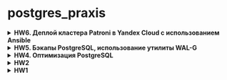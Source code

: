 # postgres_praxis
<details>
<summary> <b>HW6. Деплой кластера Patroni в Yandex Cloud с использованием Ansible</b></summary>
Поднимаем инфраструктуру в YC c помощью terraform состоящую четырех узлов. ВМ(2 CPU,4Gb,10Gb(disk)).
Три из которых будут использоваться для поднятия кластера Patroni, etcd-кластера и HAProxy. Одна ВМ используется для разворачивания на ней Ansible. Также поднимается Load Balancer с целевой группой хостов, которыми являются ноды с HAProxy, в нашем случае это ноды Patroni-кластера. Инфраструктура подобна приведенной здесь https://github.com/vitabaks/postgresql_cluster/blob/master/images/TypeA.png, только VIP заменяем IP Load Balancer

```
cd HW6/terraform;
terraform apply;
```
И так имеем
```
terraform show;
```
Видим наши хосты
```
...
Outputs:

external_ip_address_vm_0 = "158.160.16.113"
external_ip_address_vm_1 = "158.160.25.200"
external_ip_address_vm_2 = "84.201.176.85"
external_ip_address_vm_3 = "158.160.25.155"
internal_ip_address_vm_0 = "10.129.0.16"
internal_ip_address_vm_1 = "10.129.0.13"
internal_ip_address_vm_2 = "10.129.0.30"
internal_ip_address_vm_3 = "10.129.0.19"

```

Файл HW6/ansible/inventory заполняется автоматически данными из terraform.  
Далее настраиваем хост с Ansible, который находится в той же подсети, что и будущие ноды кластера.  
Настройки кластера патрони находятся здесь HW6/ansible/postgresql_cluster. HW6/ansible/postgresql_cluster/inventory - инвентори-файл, заполненный автоматически данными Terraform. HW6/ansible/postgresql_cluster/vars/main.yml - параметры настройки кластера. Patroni-кластер будем разворачивать изпользуя плейбук репозитория https://github.com/vitabaks/postgresql_cluster.git. Данный репорий будет склонирован на хосте с Ansible, а вот инвентори-файл и файл параметров будут скопированы из папки HW6/ansible/patroni_cluster
```
cd ../ansible;
ansible-playbook set_remote_ansible_host.yml;
```
Коннектимся ssh на хост с Ansible и там уже запускаем следующие команды.

```
cd postgresql_cluster/;
ansible-playbook deploy_pgcluster.yml;
```
Заходим на один из хостов кластера Patroni и вводим команду
```
ubuntu@pgnode01:~$ sudo patronictl -c /etc/patroni/patroni.yml list
```

```
2023-10-16 07:25:43,840 - WARNING - postgresql parameter max_prepared_transactions=0 failed validation, defaulting to 0
+ Cluster: postgres-cluster-type-a +-----------+----+-----------+
| Member   | Host        | Role    | State     | TL | Lag in MB |
+----------+-------------+---------+-----------+----+-----------+
| pgnode01 | 10.129.0.13 | Leader  | running   |  3 |           |
| pgnode02 | 10.129.0.30 | Replica | streaming |  3 |         0 |
| pgnode03 | 10.129.0.19 | Replica | streaming |  3 |         0 |
+----------+-------------+---------+-----------+----+-----------+

```
Вывод - кластер поднялся.  
Если посмотреть в консоли YC Load Balancer, то мы увидим следующую картину
![](pic/LB-Patroni.png)

</details>
<details>
<summary> <b>HW5. Бэкапы PostgreSQL, использование утилиты WAL-G</b></summary>
Поднимаем инфраструктуру в YC c помощью terraform в одной ВМ(2 CPU,4Gb,30Gb(disk)). Ставим PostgreSQL на ВМ с использованием Ansible.

```
cd HW5/terraform;
terraform apply;
```
Файл HW4/ansible/inventory заполняется автоматически данными из terraform.  
Ставим PostgreSQL 15 на ВМ с использованием Ansible.  

```
cd ../ansible;
ansible-playbook postgres_install.yml;
```
Для создания бэкапа с помощью WAL-G
Устанавливаем WAL-G

```
ansible-playbook install_walg.yml;
```
заходим на ВМ по ssh. Все остальные действия выполняем из-под пользователя postgres

Создаем таблицу в БД hw1 и заполняем ее данными
```
sudo su postgres
psql hw1 -c "create table test(i int);"
psql hw1 -c "insert into test values (10), (20), (30);"
```
Делаем backup
```
wal-g backup-push /var/lib/postgresql/15/main
```
меняем строку в таблице test
```
psql hw1 -c "UPDATE test SET i = 3 WHERE i = 30"
```
Далее
```
psql -p 5432 hw1 -c "select * from test;"
```
вывод
```
 i
----
 10
 20
  3
(3 rows)
```
делаем еще раз бэкап
```
wal-g backup-push /var/lib/postgresql/15/main
```
создаем кластер main2
```
pg_createcluster 15 main2
```
вывод
```
Creating new PostgreSQL cluster 15/main2 ...
/usr/lib/postgresql/15/bin/initdb -D /var/lib/postgresql/15/main2 --auth-local peer --auth-host scram-sha-256 --no-instructions
The files belonging to this database system will be owned by user "postgres".
This user must also own the server process.

The database cluster will be initialized with locale "en_US.UTF-8".
The default database encoding has accordingly been set to "UTF8".
The default text search configuration will be set to "english".

Data page checksums are disabled.

fixing permissions on existing directory /var/lib/postgresql/15/main2 ... ok
creating subdirectories ... ok
selecting dynamic shared memory implementation ... posix
selecting default max_connections ... 100
selecting default shared_buffers ... 128MB
selecting default time zone ... Etc/UTC
creating configuration files ... ok
running bootstrap script ... ok
performing post-bootstrap initialization ... ok
syncing data to disk ... ok
Warning: systemd does not know about the new cluster yet. Operations like "service postgresql start" will not handle it. To fix, run:
  sudo systemctl daemon-reload
Ver Cluster Port Status Owner    Data directory               Log file
15  main2   5433 down   postgres /var/lib/postgresql/15/main2 /var/log/postgresql/postgresql-15-main2.log
```
очищаем директория с  БД кластера main2
```
rm -rf /var/lib/postgresql/15/main2
```
разворачиваем в директорию backup полученный с кластера main
```
wal-g backup-fetch /var/lib/postgresql/15/main2 LATEST
```
вывод
```
INFO: 2023/10/04 09:31:50.723386 Selecting the latest backup...
INFO: 2023/10/04 09:31:50.724298 LATEST backup is: 'base_000000010000000000000010_D_00000001000000000000000E'
INFO: 2023/10/04 09:31:50.733043 Delta from base_00000001000000000000000E at LSN 0/E000028
INFO: 2023/10/04 09:31:50.740465 Finished extraction of part_003.tar.br
INFO: 2023/10/04 09:32:06.002500 Finished extraction of part_001.tar.br
INFO: 2023/10/04 09:32:06.003451 Finished extraction of pg_control.tar.br
INFO: 2023/10/04 09:32:06.003486
Backup extraction complete.
INFO: 2023/10/04 09:32:06.003518 base_00000001000000000000000E fetched. Upgrading from LSN 0/E000028 to LSN 0/10000028
INFO: 2023/10/04 09:32:06.019171 Finished extraction of part_001.tar.br
INFO: 2023/10/04 09:32:06.024261 Finished extraction of part_003.tar.br
INFO: 2023/10/04 09:32:06.037785 Finished extraction of pg_control.tar.br
INFO: 2023/10/04 09:32:06.037893
Backup extraction complete.
```
создаем флаг восстановления
```
touch "/var/lib/postgresql/15/main2/recovery.signal"
```
и стартуем кластер main2
```
pg_ctlcluster 15 main2 start
```
вывод
```
Warning: the cluster will not be running as a systemd service. Consider using systemctl:
  sudo systemctl start postgresql@15-main2
```
select таблицы test
```
psql -p 5433 hw1 -c "select * from test;"
```
```
 i
----
 10
 20
  3
(3 rows)
```
Вывод - восстановление из бэкапа успешно проведено

</details>

<details>
<summary> <b>HW4. Оптимизация PostgreSQL</b></summary>
Поднимаем инфраструктуру в YC c помощью terraform в одной ВМ(2 CPU,4Gb). Ставим PostgreSQL на ВМ с использованием Ansible.

```
cd HW4/terraform;
terraform apply;
```
Файл HW4/ansible/inventory заполняется автоматически данными из terraform.  
Ставим PostgreSQL 15 на ВМ с использованием Ansible.  

```
cd ../ansible;
ansible-playbook postgres_install.yml;
ansible-playbook mv_db_postgresql_vm1.yml;
ansible-playbook install_utils.yml;
```
Запускаем инициализацию  
```
pgbench -i -s 50 hw1
```
меняем параметры:  
shared_buffers = 2048MB  
synchronous_commit = off  

проводим тестовый прогон
```
pgbench -c 10 -P 5 -T 60 hw1
```
итог
```
postgres@epdq1i07fnov6p5ekq8f:~$ pgbench -c 10 -P 5 -T 60 hw1
pgbench (15.4 (Ubuntu 15.4-2.pgdg22.04+1))
starting vacuum...end.
progress: 5.0 s, 1806.8 tps, lat 5.490 ms stddev 1.222, 0 failed
progress: 10.0 s, 1898.8 tps, lat 5.265 ms stddev 1.326, 0 failed
progress: 15.0 s, 1949.6 tps, lat 5.128 ms stddev 0.998, 0 failed
progress: 20.0 s, 1896.0 tps, lat 5.272 ms stddev 1.046, 0 failed
progress: 25.0 s, 1900.6 tps, lat 5.260 ms stddev 1.030, 0 failed
progress: 30.0 s, 1906.8 tps, lat 5.242 ms stddev 1.008, 0 failed
progress: 35.0 s, 1907.2 tps, lat 5.241 ms stddev 0.976, 0 failed
progress: 40.0 s, 1926.6 tps, lat 5.191 ms stddev 1.010, 0 failed
progress: 45.0 s, 1964.8 tps, lat 5.088 ms stddev 0.934, 0 failed
progress: 50.0 s, 1925.0 tps, lat 5.193 ms stddev 1.012, 0 failed
progress: 55.0 s, 1892.4 tps, lat 5.283 ms stddev 1.257, 0 failed
progress: 60.0 s, 1872.6 tps, lat 5.338 ms stddev 1.457, 0 failed
transaction type: <builtin: TPC-B (sort of)>
scaling factor: 50
query mode: simple
number of clients: 10
number of threads: 1
maximum number of tries: 1
duration: 60 s
number of transactions actually processed: 114246
number of failed transactions: 0 (0.000%)
latency average = 5.248 ms
latency stddev = 1.125 ms
initial connection time = 36.671 ms
tps = 1904.349851 (without initial connection time)
```

Настройки PostgreSQL оптимальны под данный стандартный тест.
</details>

<details>
<summary> <b>HW2</b></summary>
Поднимаем инфраструктуру в YC c помощью terraform в составе двух ВМ. Ставим PostgreSQL на ВМ с использованием Ansible.
Файл HW2/ansible/inventory заполняется автоматически данными из terraform. PostgreSQL - устанавливается на обе виртуальные машины pg-1 и pg-2

```
cd HW2/terraform;  
./infra_up.sh
```  

переносим БД PostgreSQL на виртуальной машине pg-1 на дополнительный диск

```
cd HW2/ansible;
ansible-playbook mv_db_postgresql_pg1.yml
```
останавливаем PostgreSQL и размонтируем disk-2 с нашей БД
```
ansible-playbook stop_db_postgresql_pg1.yml
```
далее надо изменить файл HW2/terraform/main.tf.  
Hаходим блок кода, комментируем его у инстанса pg-1 и добавляем данный диск в инстанс pg-2  
```
secondary_disk {
  disk_id = yandex_compute_disk.disk-2.id
  device_name = "pgdata"
}
```
Далее применяем инфраструктуру
```
cd HW2/terraform;  
terraform apply
```  
монтируем disk-2 и запускаем PostgreSQL с БД на disk-2 на ВМ pg-2 
```
cd HW2/ansible;
ansible-playbook start_db_postgresql_to_pg2.yml
```
</details>
<details>
<summary> <b>HW1</b></summary>
Поднимаем инфраструктуру в YC c помощью terraform в составе одной ВМ. Ставим PostgreSQL на ВМ с использованием Ansible.  
```
cd HW1/terraform;  
./infra_up.sh
```  
подключаемся к ВМ 
```
ssh -i ~/.ssh/appuser ubuntu@<IP address- ВМ>
```
заходим в нашу созданную БД hw1
```
psql -U postgres -d hw1
```
смотрим текущий уровень изоляции
```
show transaction isolation level
```

    transaction_isolation
    -----------------------
    read committed
    (1 row)

создаем таблицу
```
create table persons(id serial, first_name text, second_name text);
insert into persons(first_name, second_name) values('ivan', 'ivanov');
insert into persons(first_name, second_name) values('petr', 'petrov');
commit;
```

подключаемся к PostgreSQL второй сессией
текущий уровень изоляции по умолчанию
```
show transaction isolation level
```
    transaction_isolation
    -----------------------
    read committed

отключаем autocommit во второй сессии
```
\set AUTOCOMMIT off
```
В первой сессии также отключаем autocommit
```
\set AUTOCOMMIT off
```
добавляем еще одну строку в первой сессии
```
insert into persons(first_name, second_name) values('sergey', 'sergeev');
```
если попробовать прочитать таблицу persons во второй сессии
```
select * from persons;
```
мы не увидим новой записи, т.к. Postgres не допускает грязного чтения незакомиченных изменений.
делаем в первой сессии
```
commit;
```
тогда во второй открытой сессии мы увидим новую запись. уровень изоляции read committed позволяет сделать это
Завершаем транзакцию во второй сессии
```commit;
```

Меняем уровень изоляции в первой и второй сессии
```
set transaction isolation level repeatable read;
```
делаем вставку строки в первой сессии
```
insert into persons(first_name, second_name) values('sveta', 'svetova');
```
и закрываем транзакцию в первой сессии
```
commit;
```
при измененном уровне изоляции *repeatable read
мы не увидим новой строки во второй сессии, пока не закроем транзакцию во второй сессии.

hw1=*# select * from persons;  
 id | first_name | second_name  
----+------------+-------------  
  1 | ivan       | ivanov  
  2 | petr       | petrov  
  8 | sergey     | sergeev  
(3 rows)  

hw1=*# commit;  
COMMIT  
hw1=# select * from persons;  
 id | first_name | second_name  
----+------------+-------------  
  1 | ivan       | ivanov  
  2 | petr       | petrov  
  8 | sergey     | sergeev  
 10 | sveta      | svetova  
(4 rows)  
</details>


